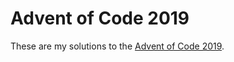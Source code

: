 # Advent of Code 2019

These are my solutions to the [Advent of Code 2019](https://adventofcode.com/2019).
